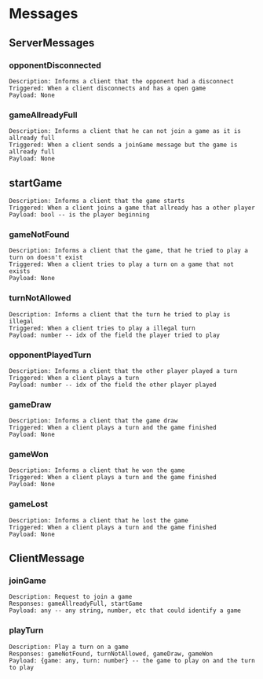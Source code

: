 # Messages

## ServerMessages

### opponentDisconnected

    Description: Informs a client that the opponent had a disconnect
    Triggered: When a client disconnects and has a open game
    Payload: None

### gameAllreadyFull

    Description: Informs a client that he can not join a game as it is allready full
    Triggered: When a client sends a joinGame message but the game is allready full
    Payload: None

## startGame

    Description: Informs a client that the game starts
    Triggered: When a client joins a game that allready has a other player
    Payload: bool -- is the player beginning

### gameNotFound

    Description: Informs a client that the game, that he tried to play a turn on doesn't exist
    Triggered: When a client tries to play a turn on a game that not exists
    Payload: None

### turnNotAllowed

    Description: Informs a client that the turn he tried to play is illegal
    Triggered: When a client tries to play a illegal turn
    Payload: number -- idx of the field the player tried to play

### opponentPlayedTurn

    Description: Informs a client that the other player played a turn
    Triggered: When a client plays a turn
    Payload: number -- idx of the field the other player played

### gameDraw

    Description: Informs a client that the game draw
    Triggered: When a client plays a turn and the game finished
    Payload: None

### gameWon

    Description: Informs a client that he won the game
    Triggered: When a client plays a turn and the game finished
    Payload: None

### gameLost

    Description: Informs a client that he lost the game
    Triggered: When a client plays a turn and the game finished
    Payload: None

## ClientMessage

### joinGame

    Description: Request to join a game
    Responses: gameAllreadyFull, startGame
    Payload: any -- any string, number, etc that could identify a game

### playTurn

    Description: Play a turn on a game
    Responses: gameNotFound, turnNotAllowed, gameDraw, gameWon
    Payload: {game: any, turn: number} -- the game to play on and the turn to play

